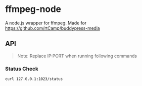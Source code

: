 ffmpeg-node
===========

A node.js wrapper for ffmpeg. Made for https://github.com/rtCamp/buddypress-media 

## API

> Note: Replace IP:PORT when running following commands

### Status Check

```
curl 127.0.0.1:1023/status
```


